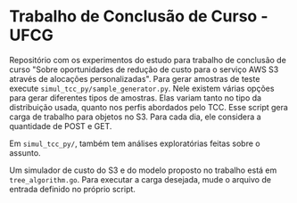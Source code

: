 # Trabalho de Conclusão de Curso - UFCG

Repositório com os experimentos do estudo para trabalho de conclusão de curso "Sobre oportunidades de redução de custo para o serviço AWS S3 através de alocações personalizadas". 
Para gerar amostras de teste execute `simul_tcc_py/sample_generator.py`. Nele existem várias opções para gerar diferentes tipos de amostras. Elas variam tanto no tipo da distribuição usada, quanto nos perfis abordados pelo TCC.
Esse script gera carga de trabalho para objetos no S3. Para cada dia, ele considera a quantidade de POST e GET.

Em `simul_tcc_py/`, também tem análises exploratórias feitas sobre o assunto. 

Um simulador de custo do S3 e do modelo proposto no trabalho está em `tree_algorithm.go`. Para executar a carga desejada, mude o arquivo de entrada definido no próprio script.
